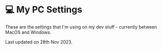 # 💻 My PC Settings

These are the settings that I'm using on my dev stuff - currently between MacOS and Windows.

Last updated on 28th Nov 2023.
